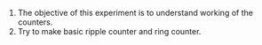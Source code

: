 1. The objective of this experiment is to understand working of the counters.  
2. Try to make basic ripple counter and ring counter.  

